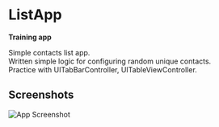 
# ListApp

**Training app** 

Simple contacts list app. \
Written simple logic for configuring random unique contacts. \
Practice with UITabBarController, UITableViewController.
## Screenshots

![App Screenshot](https://sun9-78.userapi.com/impg/ycBsJIBIPK73xpym9Lfk1KzvSF1F9KJ1V2vrmw/88PyzR0jreQ.jpg?size=1048x660&quality=96&sign=5e528257b055a4840d04e9085c73530b&type=album)
